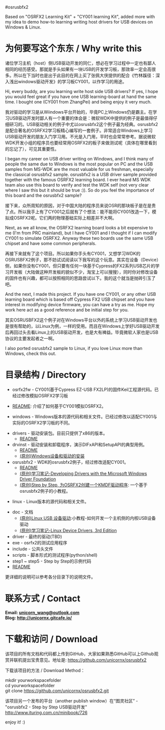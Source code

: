 #osrusbfx2

Based on "OSRFX2 Learning Kit" + "CY001 learning Kit", added more with my idea to demo how-to learning writing host drivers for USB devices on Windows & Linux.

# 为何要写这个东东 / Why write this  
诸位学习主机（host）侧USB驱动开发的同仁，想必在学习过程中一定也有鄙人相同的经历感受。那就是手头如果有一块USB的开发学习板，那效率一定会高很多。所以在下当时也是出于此目的在网上买了张佩大侠提供的配合《竹林蹊径：深入浅出windows驱动开发》的学习板CY001，以作学习的用途。

Hi, every buddy, are you learning write host side USB drivers? If yes, I hope you would feel great if you have one USB learning-board at hand the same time. I bought one (CY001 from ZhangPei) and being enjoy it very much.

我对驱动的学习是从Wiindows平台开始的，毕竟PC上Windows仍是霸主。在学习USB驱动开发时鄙人有一个重要的体会是：微软WDK中提供的例子是最值得仔细研习的。USB驱动相关的例子中尤以osrusbfx2这个例子最为经典。osrusbfx2是配合著名的OSRFX2学习板精心编写的一套例子。非常适合Windows上学习USB驱动开发的朋友入门学习用。不光是入门用，平时也会常常参考。据说微软WDK开发小组的程序员也要经常用OSRFX2的板子来做测试呢（具体在哪里看到的忘记了），可见其重要性。

I began my career on USB driver writing on Windows, and I think many of people the same due to Windows is the most popular on PC and the USB samples from MS-WDK are the most valuable for us freshman, especially the classical osrusbfx2 sample. osrusbfx2 is a USB driver sample provided together with the famous OSRFX2 learning board. I ever heard MS WDK team also use this board to verify and test the WDK self (not very clear where I saw this but it should be true :)). So do you feel the importance of this board and the osrusbfx2 sample?

接下来，众所周知的原因，对于中国大陆的程序员来说OSR的那块板子是在是贵了点。所以我手上有了CY001之后就有了个想法：能不能将CY001改造一下，模拟成OSRFX2呢。它们两的物理基础实际上相差并不大啊。

Next, as we all know, the OSRFX2 learning board looks a bit expensive to me (I'm from PRC mainland), but I have CY001 and I thought if I can modify CY001 to simulate OSRFX2. Anyway these two boards use the same USB chipset and have some common peripherals.

再接下来就有了这个项目。所以如果你手头有CY001，又想学习WDK的OSRUSBFX2例子，那不妨试试阅读以下我写的这个玩意。其实在设备（Device）侧，如果你没有CY001，但只要有任何一块基于Cypress的FX2系列USB芯片的学习开发板（大陆做这种开发板的貌似不少，淘宝上可以搜搜），同时你对修改设备的固件也有兴趣，都可以按照相同的思路尝试以下。我的这个就当是抛砖引玉了吧。

And the next, I made this project. If you have one CY001, or any other USB learning board which is based off Cypress FX2 USB chipset and you have interest in modifying device firmware, you can have a try as me. Hope my work here act as a good reference and be initial step for you.

其实OSRUSBFX2这个例子对在Windows平台以外的系统上学习USB驱动开发也是很有帮助的，以Linux为例，一样的受用。而且在Windows上学好USB驱动开发后再回过头去看Linux上的USB驱动开发，也是大有裨益。毕竟微软人家也是USB协议的主要发起者之一啊。

I also ported osrusbfx2 sample to Linux, if you love Linux more than Windows, check this out.


# 目录结构 / Directory  
+ osrfx2fw - CY001(基于Cypress EZ-USB FX2LP)的固件Keil工程源代码。已经过修改模拟OSRFX2学习板  
 - [README](./osrfx2fw/README.md): 介绍了如何基于CY001模拟OSRFX2。  
+ windows  - Windows版本的源代码和相关文件。已经过修改以适配CY001与实际的OSRFX2学习板的不同。  
 - drivers - 驱动安装包。目前只提供了x86的版本。  
      * [README](./windows/drivers/README.md)  
 - drvinst - 驱动安装和卸载程序，演示DIFxAPI和SetupAPI的典型用例。  
      * [README](./windows/drvinst/README.md)  
      * [(原创)Windows设备和驱动的安装](./windows/drvinst/device-and-driver-installation.md)  
 - osrusbfx2 - WDK的osrusbfx2例子，经过修改适配CY001。  
      * [README](./windows/osrusbfx2/README.md)  
      * [(原创)学习笔记-Developing Drivers with the Microsoft Windows Driver Foundation](./windows/osrusbfx2/doc/note-DDMWDF.md)  
      * [(原创)Step by Step, 为OSRFX2创建一个KMDF驱动程序](./windows/osrusbfx2/doc/Building-KMDF-Driver-for-OSRFX2.md): 一个基于osrusbfx2例子的小教程。  
+ linux - Linux版本的源代码和相关文件。  
 - doc - 文档
      * [(原创)Linux USB 设备驱动](./linux/doc/ludd.ppt):小教程-如何开发一个主机侧的内核USB设备驱动  
      * [(原创)学习笔记-Linux Device Drivers, 3rd Edition](./linux/doc/learning-ldd3/notes.md)  
 - driver - 最终的驱动(TBD)  
 - exe - osrfx2的测试应用程序  
 - include - 公共头文件  
 - scripts - 脚本形式的测试程序(python/shell)  
 - step1 ~ step5 - Step by Step的示例代码  
 - [README](./linux/README.md)  

更详细的说明可以参考各分目录下的说明文件。  

# 联系方式 / Contact  
**Email: unicorn_wang@outlook.com**  
**Blog:  http://unicornx.gitcafe.io/**

# 下载和访问 / Download  
该项目的所有文档和代码都上传到GitHub，大家如果熟悉GitHub可以上Github观赏并联机提出宝贵意见。地址是: https://github.com/unicornx/osrusbfx2

下载该项目的方法 / Download Method：

mkdir yourworkspacefolder  
cd yourworkspacefolder  
git clone https://github.com/unicornx/osrusbfx2.git

该项目另一个发布的平台（another publish window）在“图灵社区” - "osrusbfx2 - Step by Step USB驱动开发"  
http://www.ituring.com.cn/minibook/726

enjoy it! :)

    
      


